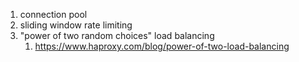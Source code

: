 1. connection pool
1. sliding window rate limiting
1. "power of two random choices" load balancing
    1. https://www.haproxy.com/blog/power-of-two-load-balancing
